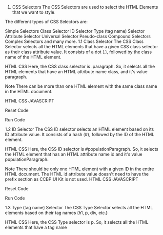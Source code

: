 1. CSS Selectors
The CSS Selectors are used to select the HTML Elements that we want to style.

The different types of CSS Selectors are:

Simple Selectors
Class Selector
ID Selector
Type (tag name) Selector
Attribute Selector
Universal Selector
Pseudo-class
Compound Selectors
Complex Selectors and many more.
1.1 Class Selector
The CSS Class Selector selects all the HTML elements that have a given CSS class selector as their class attribute value. It consists of a dot (.), followed by the class name of the HTML element.

HTML
CSS
Here, the CSS class selector is .paragraph. So, it selects all the HTML elements that have an HTML attribute name class, and it's value paragraph.

Note
There can be more than one HTML element with the same class name in the HTML document.

HTML
CSS
JAVASCRIPT
  

Reset Code

Run Code


1.2 ID Selector
The CSS ID selector selects an HTML element based on its ID attribute value. It consists of a hash (#), followed by the ID of the HTML element.

HTML
CSS
Here, the CSS ID selector is #populationParagraph. So, it selects the HTML element that has an HTML attribute name id and it's value populationParagraph.

Note
There should be only one HTML element with a given ID in the entire HTML document. The HTML id attribute value doesn't need to have the prefix section as CCBP UI Kit is not used.
HTML
CSS
JAVASCRIPT
  

Reset Code

Run Code

1.3 Type (tag name) Selector
The CSS Type Selector selects all the HTML elements based on their tag names (h1, p, div, etc.)

HTML
CSS
Here, the CSS Type selector is p. So, it selects all the HTML elements that have a tag name 